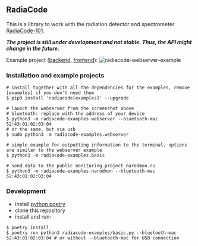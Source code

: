 ## RadiaCode
This is a library to work with the radiation detector and spectrometer [RadiaCode-101](https://scan-electronics.com/dosimeters/radiacode/radiacode-101).

***The project is still under development and not stable. Thus, the API might change in the future.***

Example project ([backend](radiacode-examples/webserver.py), [frontend](radiacode-examples/webserver.html)):
![radiacode-webserver-example](./screenshot.png)

### Installation and example projects
```
# install together with all the dependencies for the examples, remove [examples] if you don't need them
$ pip3 install 'radiacode[examples]' --upgrade

# launch the webserver from the screenshot above
# bluetooth: replace with the address of your device
$ python3 -m radiacode-examples.webserver --bluetooth-mac 52:43:01:02:03:04
# or the same, but via usb
$ sudo python3 -m radiacode-examples.webserver

# simple example for outputting information to the terminal, options are similar to the webserver example
$ python3 -m radiacode-examples.basic

# send data to the public monitoring project narodmon.ru
$ python3 -m radiacode-examples.narodmon --bluetooth-mac 52:43:01:02:03:04
```

### Development
- install [python poetry](https://python-poetry.org/docs/#installation)
- clone this repository
- install and run:
```
$ poetry install
$ poetry run python3 radiacode-examples/basic.py --bluetooth-mac 52:43:01:02:03:04 # or without --bluetooth-mac for USB connection
```